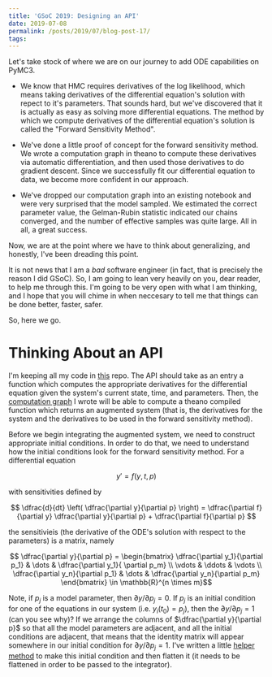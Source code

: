 ```yaml
---
title: 'GSoC 2019: Designing an API'
date: 2019-07-08
permalink: /posts/2019/07/blog-post-17/
tags:
---
```


Let's take stock of where we are on our journey to add ODE capabilities on PyMC3.

* We know that HMC requires derivatives of the log likelihood, which means taking derivatives of the differential equation's solution with repect to it's parameters.  That sounds hard, but we've discovered that it is actually as easy as solving more differential equations.  The method by which we compute derivatives of the differential equation's solution is called the "Forward Sensitivity Method".

* We've done a little proof of concept for the forward sensitivity method.  We wrote a computation graph in theano to compute these derivatives via automatic differentiation, and then used those derivatives to do gradient descent.  Since we successfully fit our differential equation to data, we become more confident in our approach.

* We've dropped our computation graph into an existing notebook and were very surprised that the model sampled.  We estimated the correct parameter value, the Gelman-Rubin statistic indicated our chains converged, and the number of effective samples was quite large.  All in all, a great success.

Now, we are at the point where we have to think about generalizing, and honestly, I've been dreading this point.

It is not news that I am a *bad* software engineer (in fact, that is precisely the reason I did GSoC).  So, I am going to lean very heavily on you, dear reader, to help me through this.  I'm going to be very open with what I am thinking, and I hope that you will chime in when neccesary to tell me that things can be done better, faster, safer.

So, here we go.

# Thinking About an API

I'm keeping all my code in [this](https://github.com/Dpananos/ODEGSoC/blob/master/Scripts/ode_api.py) repo.  The API should take as an entry a function which computes the appropriate derivatives for the differential equation given the system's current state, time, and parameters.  Then, the [computation graph](https://github.com/Dpananos/ODEGSoC/blob/master/Scripts/ode_api.py#L151) I wrote will be able to compute a theano compiled function which returns an augmented system (that is, the derivatives for the system and the derivatives to be used in the forward sensitivity method).

Before we begin integrating the augmented system, we need to construct appropriate initial conditions.  In order to do that, we need to understand how the initial conditions look for the forward sensitivity method.  For a differential equation

$$y' = f(y,t,p)$$

with sensitivities defined by

$$ \dfrac{d}{dt} \left( \dfrac{\partial y}{\partial p} \right) = \dfrac{\partial f}{\partial y} \dfrac{\partial y}{\partial p} + \dfrac{\partial f}{\partial p} $$

the sensitivieis (the derivative of the ODE's solution with respect to the parameters) is a matrix, namely


$$ \dfrac{\partial y}{\partial p} = \begin{bmatrix}
\dfrac{\partial y_1}{\partial p_1} & \dots & \dfrac{\partial y_1}{ \partial p_m} \\
\vdots & \ddots & \vdots \\
\dfrac{\partial y_n}{\partial p_1} & \dots & \dfrac{\partial y_n}{\partial p_m}
\end{bmatrix} \in \mathbb{R}^{n \times m}$$

Note, if $p_j$ is a model parameter, then $\partial y / \partial p_j = 0$.  If $p_j$ is an initial condition for one of the equations in our system (i.e. $y_i(t_0) = p_j$), then the $\partial y / \partial p_j = 1$ (can you see why)?  If we arrange the columns of $\dfrac{\partial y}{\partial p}$ so that all the model parameters are adjacent, and all the initial conditions are adjacent, that means that the identity matrix will appear somewhere in our initial condition for $\partial y / \partial p_j = 1$. I've written a little [helper  method](https://github.com/Dpananos/ODEGSoC/blob/master/Scripts/ode_api.py#L30) to make this initial condition and then flatten it (it needs to be flattened in order to be passed to the integrator).
